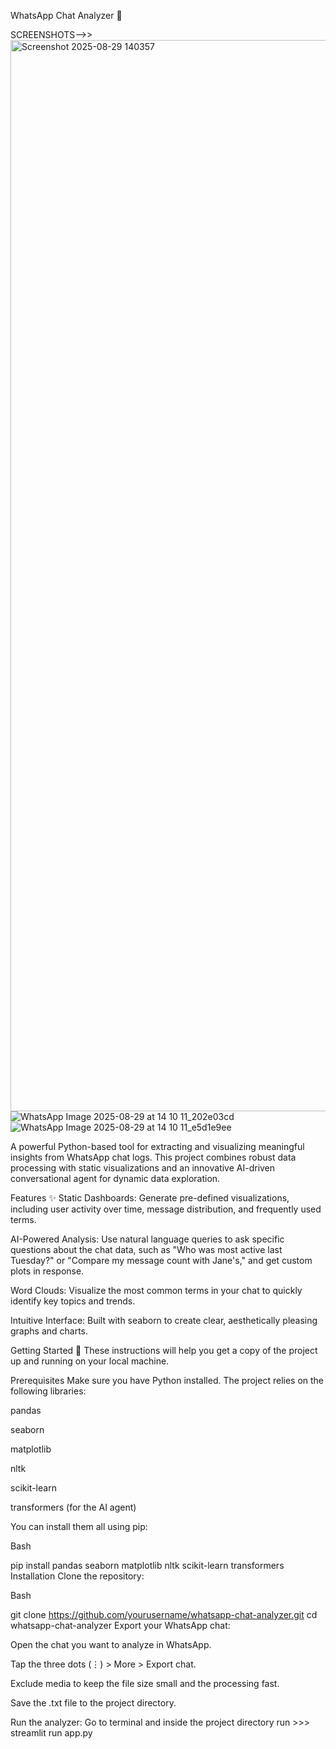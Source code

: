 WhatsApp Chat Analyzer 📱

SCREENSHOTS-->>
<img width="2862" height="1714" alt="Screenshot 2025-08-29 140357" src="https://github.com/user-attachments/assets/9a7fd0d9-f165-4680-8ce8-6c47e7db85d9" />
![WhatsApp Image 2025-08-29 at 14 10 11_202e03cd](https://github.com/user-attachments/assets/165ae1cd-71ee-4220-8f43-088622c58139)
![WhatsApp Image 2025-08-29 at 14 10 11_e5d1e9ee](https://github.com/user-attachments/assets/af280ab4-75ef-45eb-989d-ae2a8b7d2249)



A powerful Python-based tool for extracting and visualizing meaningful insights from WhatsApp chat logs. This project combines robust data processing with static visualizations and an innovative AI-driven conversational agent for dynamic data exploration.

Features ✨
Static Dashboards: Generate pre-defined visualizations, including user activity over time, message distribution, and frequently used terms.

AI-Powered Analysis: Use natural language queries to ask specific questions about the chat data, such as "Who was most active last Tuesday?" or "Compare my message count with Jane's," and get custom plots in response.

Word Clouds: Visualize the most common terms in your chat to quickly identify key topics and trends.

Intuitive Interface: Built with seaborn to create clear, aesthetically pleasing graphs and charts.

Getting Started 🚀
These instructions will help you get a copy of the project up and running on your local machine.

Prerequisites
Make sure you have Python installed. The project relies on the following libraries:

pandas

seaborn

matplotlib

nltk

scikit-learn

transformers (for the AI agent)

You can install them all using pip:

Bash

pip install pandas seaborn matplotlib nltk scikit-learn transformers
Installation
Clone the repository:

Bash

git clone https://github.com/yourusername/whatsapp-chat-analyzer.git
cd whatsapp-chat-analyzer
Export your WhatsApp chat:

Open the chat you want to analyze in WhatsApp.

Tap the three dots (⋮) > More > Export chat.

Exclude media to keep the file size small and the processing fast.

Save the .txt file to the project directory.

Run the analyzer:
Go to terminal and inside the project directory run >>> streamlit run app.py
